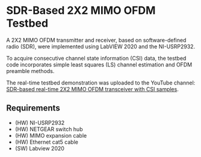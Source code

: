 # SDR-Based 2X2 MIMO OFDM Testbed

A 2X2 MIMO OFDM transmitter and receiver, based on software-defined radio (SDR), were implemented using LabVIEW 2020 and the NI-USRP2932.

To acquire consecutive channel state information (CSI) data, the testbed code incorporates simple least squares (LS) channel estimation and OFDM preamble methods.

The real-time testbed demonstration was uploaded to the YouTube channel: [SDR-based real-time 2X2 MIMO OFDM transceiver with CSI samples](https://www.youtube.com/watch?v=-oGtwGyCkTQ).

## Requirements
- (HW) NI-USRP2932
- (HW) NETGEAR switch hub
- (HW) MIMO expansion cable
- (HW) Ethernet cat5 cable
- (SW) Labview 2020
